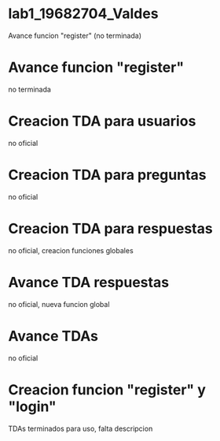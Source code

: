 # lab1_19682704_Valdes
Avance funcion "register" (no terminada)
# Avance funcion "register"
no terminada
# Creacion TDA para usuarios
no oficial
# Creacion TDA para preguntas
no oficial
# Creacion TDA para respuestas
no oficial, creacion funciones globales
# Avance TDA respuestas
no oficial, nueva funcion global
# Avance TDAs
no oficial
# Creacion funcion "register" y "login"
TDAs terminados para uso, falta descripcion